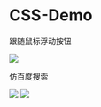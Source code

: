 # CSS-Demo
<p>跟随鼠标浮动按钮</p>
<img src = "https://user-gold-cdn.xitu.io/2018/4/29/1630f2915796ba34?imageslim">
<p>仿百度搜索</p>
<img src = "http://m.qpic.cn/psb?/V12aFxpG165P6X/MlGxprr7mFVkMhqhW7usyP2*wqPTkHvJXzDtoDDBIfc!/b/dEABAAAAAAAA&bo=aAMLAgAAAAADB0A!&rf=viewer_4">
<img src = "http://m.qpic.cn/psb?/V12aFxpG165P6X/swU3zkji41FJx0ViT91m.VKlOxeiosrEbopz2jBviKM!/b/dEEBAAAAAAAA&bo=3QOcAAAAAAADF3A!&rf=viewer_4">

